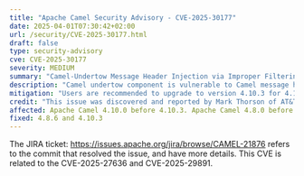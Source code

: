 ```yaml
---
title: "Apache Camel Security Advisory - CVE-2025-30177"
date: 2025-04-01T07:30:42+02:00
url: /security/CVE-2025-30177.html
draft: false
type: security-advisory
cve: CVE-2025-30177
severity: MEDIUM
summary: "Camel-Undertow Message Header Injection via Improper Filtering"
description: "Camel undertow component is vulnerable to Camel message header injection, in particular the custom header filter strategy used by the component only filter the 'out' direction, while it doesn't filter the 'in' direction.This allows an attacker to include Camel specific headers that for some Camel components can alter the behaviours such as the camel-bean component, or the camel-exec component."
mitigation: "Users are recommended to upgrade to version 4.10.3 for 4.10.x LTS and 4.8.6 for 4.8.x LTS."
credit: "This issue was discovered and reported by Mark Thorson of AT&T."
affected: Apache Camel 4.10.0 before 4.10.3. Apache Camel 4.8.0 before 4.8.6. 
fixed: 4.8.6 and 4.10.3 
---
```


The JIRA ticket: https://issues.apache.org/jira/browse/CAMEL-21876 refers to the commit that resolved the issue, and have more details.
This CVE is related to the CVE-2025-27636 and CVE-2025-29891.
